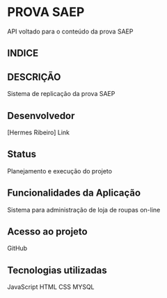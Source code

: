 
# PROVA SAEP
API voltado para o conteúdo da prova SAEP

## INDICE

## DESCRIÇÃO

Sistema de replicação da prova SAEP

## Desenvolvedor
[Hermes Ribeiro] Link

## Status

Planejamento e execução do projeto

## Funcionalidades da Aplicação
Sistema para administração de loja de roupas on-line

## Acesso ao projeto
GitHub


## Tecnologias utilizadas
JavaScript
HTML
CSS
MYSQL


